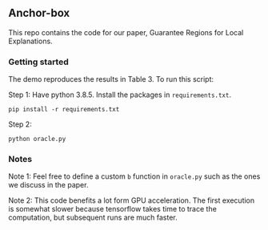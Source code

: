 ## Anchor-box

This repo contains the code for our paper, Guarantee Regions for Local Explanations.

### Getting started

The demo reproduces the results in Table 3. To run this script:

Step 1: Have python 3.8.5. Install the packages in `requirements.txt`.

```pip install -r requirements.txt```

Step 2: 

```python oracle.py```

### Notes

Note 1: Feel free to define a custom `b` function in `oracle.py` such as the ones we discuss in the paper.

Note 2: This code benefits a lot form GPU acceleration. The first execution is somewhat slower because tensorflow takes time to trace the computation, but subsequent runs are much faster.
